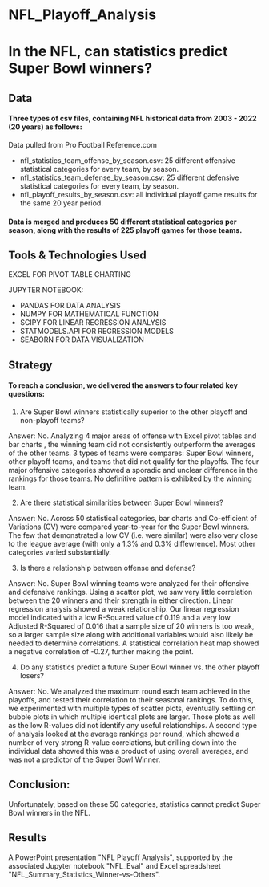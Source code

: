 # NFL_Playoff_Analysis

# In the NFL, can statistics predict Super Bowl winners?

## Data

#### Three types of csv files, containing NFL historical data from 2003 - 2022 (20 years) as follows:

Data pulled from Pro Football Reference.com
* nfl_statistics_team_offense_by_season.csv: 25 different offensive statistical categories for every team, by season.
* nfl_statistics_team_defense_by_season.csv: 25 different defensive statistical categories for every team, by season.
* nfl_playoff_results_by_season.csv: all individual playoff game results for the same 20 year period.

#### Data is merged and produces 50 different statistical categories per season, along with the results of 225 playoff games for those teams.

## Tools & Technologies Used
EXCEL FOR PIVOT TABLE CHARTING

JUPYTER NOTEBOOK:
* PANDAS FOR DATA ANALYSIS
* NUMPY FOR MATHEMATICAL FUNCTION
* SCIPY FOR LINEAR REGRESSION ANALYSIS
* STATMODELS.API FOR REGRESSION MODELS
* SEABORN FOR DATA VISUALIZATION

## Strategy

#### To reach a conclusion, we delivered the answers to four related key questions:
1. Are Super Bowl winners statistically superior to the other playoff and non-playoff teams?

Answer: No. Analyzing 4 major areas of offense with Excel pivot tables and bar charts , the winning team did not consistently outperform the averages of the other teams. 3 types of teams were compares: Super Bowl winners, other playoff teams, and teams that did not qualify for the playoffs. The four major offensive categories showed a sporadic and unclear difference in the rankings for those teams. No definitive pattern is exhibited by the winning team.

2. Are there statistical similarities between Super Bowl winners?

Answer: No. Across 50 statistical categories, bar charts and Co-efficient of Variations (CV) were compared year-to-year for the Super Bowl winners. The few that demonstrated a low CV (i.e. were similar) were also very close to the league average (with only a 1.3% and 0.3% diffewrence). Most other categories varied substantially.

3. Is there a relationship between offense and defense?

Answer: No. Super Bowl winning teams were analyzed for their offensive and defensive rankings. Using a scatter plot, we saw very little correlation between the 20 winners and their strength in either direction. Linear regression analysis showed a weak relationship. Our linear regression model indicated with a low R-Squared value of 0.119 and a very low Adjusted R-Squared of 0.016 that a sample size of 20 winners is too weak, so a larger sample size along with additional variables would also likely be needed to determine correlations. A statistical correlation heat map showed a negative correlation of -0.27, further making the point.

4. Do any statistics predict a future Super Bowl winner vs. the other playoff losers?

Answer: No. We analyzed the maximum round each team achieved in the playoffs, and tested their correlation to their seasonal rankings. To do this, we experimented with multiple types of scatter plots, eventually settling on bubble plots in which multiple identical plots are larger. Those plots as well as the low R-values did not identify any useful relationships. A second type of analysis looked at the average rankings per round, which showed a number of very strong R-value correlations, but drilling down into the individual data showed this was a product of using overall averages, and was not a predictor of the Super Bowl Winner.

## Conclusion:

Unfortunately, based on these 50 categories, statistics cannot predict Super Bowl winners in the NFL.

## Results

A PowerPoint presentation "NFL Playoff Analysis", supported by the associated Jupyter notebook "NFL_Eval" and Excel spreadsheet "NFL_Summary_Statistics_Winner-vs-Others".